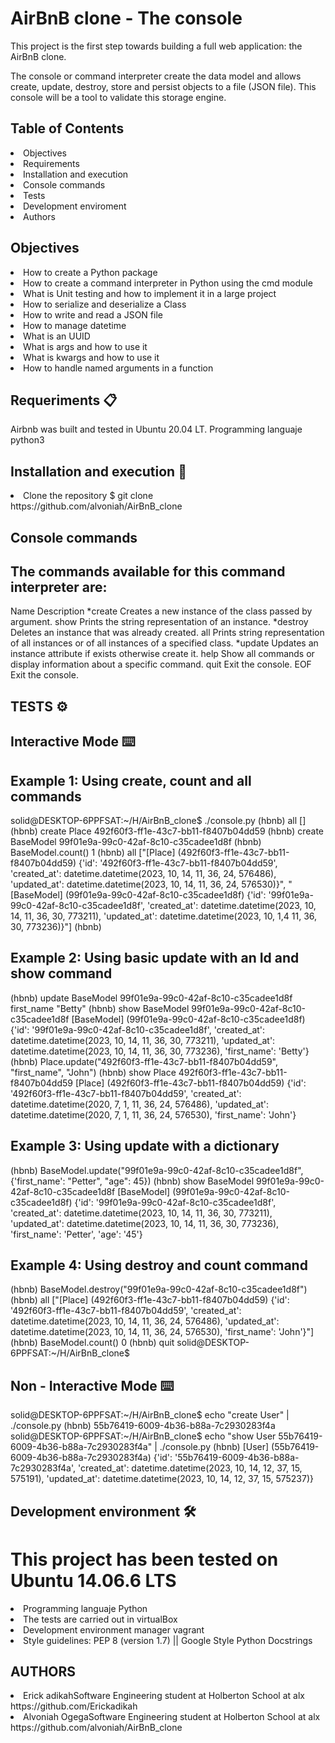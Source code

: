 # AirBnB clone - The console

<p align= "center">

This project is the first step towards building a full web application: the AirBnB clone.

The console or command interpreter create the data model and allows create, update, destroy, store and persist objects to a file (JSON file). This console will be a tool to validate this storage engine.

<h2>Table of Contents</h2>

<li>Objectives</li>
<li>Requirements</li>
<li>Installation and execution</li>
<li>Console commands</li>
<li>Tests</li>
<li>Development enviroment</li>
<li>Authors</li>

<h2>Objectives</h2>

<li>How to create a Python package</li>
<li>How to create a command interpreter in Python using the cmd module</li>
<li>What is Unit testing and how to implement it in a large project</li>
<li>How to serialize and deserialize a Class</li>
<li>How to write and read a JSON file</li>
<li>How to manage datetime</li>
<li>What is an UUID</li>
<li>What is args and how to use it</li>
<li>What is kwargs and how to use it </li>
<li>How to handle named arguments in a function</li>

<h2>Requeriments 📋</h2>

Airbnb was built and tested in Ubuntu 20.04 LT. Programming languaje python3

<h2>Installation and execution 🔧</h2>

<li>Clone the repository
$ git clone https://github.com/alvoniah/AirBnB_clone

<h2>Console commands</h2>

<h2>The commands available for this command interpreter are:</h2>
Name	Description
*create	Creates a new instance of the class passed by argument.
show	Prints the string representation of an instance.
*destroy	Deletes an instance that was already created.
all	Prints string representation of all instances or of all instances of a specified class.
*update	Updates an instance attribute if exists otherwise create it.
help	Show all commands or display information about a specific command.
quit	Exit the console.
EOF	Exit the console.

<h2>TESTS ⚙️</h2>

<h2>Interactive Mode ⌨️</h2>

<h2>Example 1: Using create, count and all commands</h2>

solid@DESKTOP-6PPFSAT:~/H/AirBnB_clone$ ./console.py
(hbnb) all
[]
(hbnb) create Place
492f60f3-ff1e-43c7-bb11-f8407b04dd59
(hbnb) create BaseModel
99f01e9a-99c0-42af-8c10-c35cadee1d8f
(hbnb) BaseModel.count()
1
(hbnb) all
["[Place] (492f60f3-ff1e-43c7-bb11-f8407b04dd59) {'id': '492f60f3-ff1e-43c7-bb11-f8407b04dd59', 'created_at': datetime.datetime(2023, 10, 14, 11, 36, 24, 576486), 'updated_at': datetime.datetime(2023, 10, 14, 11, 36, 24, 576530)}", "[BaseModel] (99f01e9a-99c0-42af-8c10-c35cadee1d8f) {'id': '99f01e9a-99c0-42af-8c10-c35cadee1d8f', 'created_at': datetime.datetime(2023, 10, 14, 11, 36, 30, 773211), 'updated_at': datetime.datetime(2023, 10, 1,4 11, 36, 30, 773236)}"]
(hbnb)

<h2>Example 2: Using basic update with an Id and show command</h2>

(hbnb) update BaseModel 99f01e9a-99c0-42af-8c10-c35cadee1d8f first_name "Betty"
(hbnb) show BaseModel 99f01e9a-99c0-42af-8c10-c35cadee1d8f
[BaseModel] (99f01e9a-99c0-42af-8c10-c35cadee1d8f) {'id': '99f01e9a-99c0-42af-8c10-c35cadee1d8f', 'created_at': datetime.datetime(2023, 10, 14, 11, 36, 30, 773211), 'updated_at': datetime.datetime(2023, 10, 14, 11, 36, 30, 773236), 'first_name': 'Betty'}
(hbnb) Place.update("492f60f3-ff1e-43c7-bb11-f8407b04dd59", "first_name", "John")
(hbnb) show Place 492f60f3-ff1e-43c7-bb11-f8407b04dd59
[Place] (492f60f3-ff1e-43c7-bb11-f8407b04dd59) {'id': '492f60f3-ff1e-43c7-bb11-f8407b04dd59', 'created_at': datetime.datetime(2020, 7, 1, 11, 36, 24, 576486), 'updated_at': datetime.datetime(2020, 7, 1, 11, 36, 24, 576530), 'first_name': 'John'}

<h2>Example 3: Using update with a dictionary</h2>

(hbnb) BaseModel.update("99f01e9a-99c0-42af-8c10-c35cadee1d8f", {'first_name': "Petter", "age": 45})
(hbnb) show BaseModel 99f01e9a-99c0-42af-8c10-c35cadee1d8f
[BaseModel] (99f01e9a-99c0-42af-8c10-c35cadee1d8f) {'id': '99f01e9a-99c0-42af-8c10-c35cadee1d8f', 'created_at': datetime.datetime(2023, 10, 14, 11, 36, 30, 773211), 'updated_at': datetime.datetime(2023, 10, 14, 11, 36, 30, 773236), 'first_name': 'Petter', 'age': '45'}

<h2>Example 4: Using destroy and count command</h2>

(hbnb) BaseModel.destroy("99f01e9a-99c0-42af-8c10-c35cadee1d8f")
(hbnb) all
["[Place] (492f60f3-ff1e-43c7-bb11-f8407b04dd59) {'id': '492f60f3-ff1e-43c7-bb11-f8407b04dd59', 'created_at': datetime.datetime(2023, 10, 14, 11, 36, 24, 576486), 'updated_at': datetime.datetime(2023, 10, 14, 11, 36, 24, 576530), 'first_name': 'John'}"]
(hbnb) BaseModel.count()
0
(hbnb) quit
solid@DESKTOP-6PPFSAT:~/H/AirBnB_clone$

<h2>Non - Interactive Mode ⌨️</h2>

solid@DESKTOP-6PPFSAT:~/H/AirBnB_clone$ echo "create User" | ./console.py
(hbnb) 55b76419-6009-4b36-b88a-7c2930283f4a
solid@DESKTOP-6PPFSAT:~/H/AirBnB_clone$ echo "show User 55b76419-6009-4b36-b88a-7c2930283f4a" | ./console.py
(hbnb) [User] (55b76419-6009-4b36-b88a-7c2930283f4a) {'id': '55b76419-6009-4b36-b88a-7c2930283f4a', 'created_at': datetime.datetime(2023, 10, 14, 12, 37, 15, 575191), 'updated_at': datetime.datetime(2023, 10, 14, 12, 37, 15, 575237)}

<h2>Development environment 🛠️</h2>

<h1>This project has been tested on Ubuntu 14.06.6 LTS</h1>
<li>Programming languaje Python</li>
<li>The tests are carried out in virtualBox</li>
<li>Development environment manager vagrant</li>
<li>Style guidelines: PEP 8 (version 1.7) || Google Style Python Docstrings</li>

<h2>AUTHORS</h2>

<li>Erick adikahSoftware Engineering student at Holberton School at alx </li> https://github.com/Erickadikah
<li>Alvoniah OgegaSoftware Engineering student at Holberton School at alx </li> https://github.com/alvoniah/AirBnB_clone
